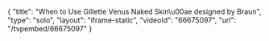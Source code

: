 {
    "title": "When to Use Gillette Venus Naked Skin\u00ae designed by Braun",
    "type": "solo",
    "layout": "iframe-static",
    "videoId": "66675097",
    "url": "\/tvpembed\/66675097"
}